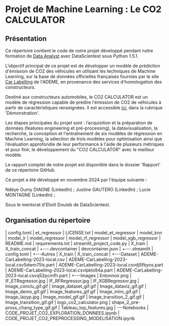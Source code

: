# Projet de Machine Learning : Le CO2 CALCULATOR

## Présentation

Ce répertoire contient le code de notre projet développé pendant notre formation de [Data Analyst](https://datascientest.com/formation-data-analyst) avec DataScientest sous Python 1.5.1.

L’objectif principal de ce projet est de développer un modèle de prédiction d'émission de CO2 des véhicules en utilisant les techniques de Machine Learning, sur la base de données officielles françaises fournies par le site [Car Labelling](https://carlabelling.ademe.fr/) de l'ADEME, en provenance des services d'homologation des constructeurs. 

Destiné aux constructeurs automobiles, le CO2 CALCULATOR est un modèle de régression capable de prédire l'émission de CO2 de véhicules à partir de caractéristiques renseignées. Il est accessible [ici](https://projet-co2-datascientest-2024.streamlit.app/), dans la rubrique 'Démonstration'.

Les étapes principales du projet sont : l’acquisition et la préparation de données (features engineering et pré-processing), la datavisualisation, la recherche, la conception et l'entraînement de six modèles de régression en Machine Learning, la sélection de trois modèles pour optimisation ainsi que l’évaluation approfondie de leur performance à l'aide de plusieurs métriques et pour finir, le développement du "CO2 CALCULATOR" avec le meilleur modèle.

Le rapport complet de notre projet est disponible dans le dossier 'Rapport' de ce répertoire GitHub.



Ce projet a été développé en novembre 2024 par l'équipe suivante :

Ndèye Oumy DIAGNE (LinkedIn) ;
Justine GAUTERO (LinkedIn) ;
Lucie MONTAGNE (LinkedIn) ;

Sous le mentorat d'Eliott Douieb de DataScientest.




## Organisation du répertoire
|   config.toml
|   et_regressor
|   LICENSE.txt
|   model_et_regressor
|   model_knn
|   model_lr
|   model_regressor
|   model_rf_regressor
|   model_xgb_regressor
|   README.md
|   requirements.txt
|   streamlit_project_code.py
|   X_train
|   X_train_concat
|
+---.devcontainer
|       devcontainer.json
|
+---.streamlit
|       config.toml
|
+---Autres
|       X_train
|       X_train_concat
|
+---Dataset
|       ADEME-CarLabelling-2023-local.csv
|       ADEME-CarLabelling-2023-local.csv5dwm75ls.part
|       ADEME-CarLabelling-2023-local.csvdj5fbyos.part
|       ADEME-CarLabelling-2023-local.csvlpklo94a.part
|       ADEME-CarLabelling-2023-local.csvq52pcmfh.part
|
+---Images
|       Entonnoir.png
|       IF_ETRegressor.jpg
|       IF_RFRegressor.jpg
|       IF_XGBRegressor.jpg
|       Image_conclu_gif.gif
|       Image_dataset_gif.gif
|       Image_dataviz_gif.gif
|       Image_demo_gif.gif
|       Image_features_gif.gif
|       Image_intro_gif.gif
|       Image_lazyp.jpg
|       Image_model_gif.gif
|       Image_transition_2_gif.gif
|       Image_transition_gif.gif
|       logo_co2_calculator.png
|       shape_2_pre-pross_chang_type_gif.gif
|       Tableau_top_features.jpg
|
\---Notebooks
    |   CODE_PROJET_CO2_EXPLORATION_DONNEES.ipynb
    |   CODE_PROJET_CO2_PREPROCESSING_MODELISATION.ipynb








